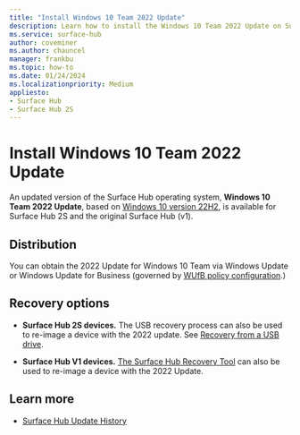 ```yaml
---
title: "Install Windows 10 Team 2022 Update"
description: Learn how to install the Windows 10 Team 2022 Update on Surface Hub devices, with recovery options for Surface Hub 2S and V1 models.
ms.service: surface-hub
author: coveminer
ms.author: chauncel
manager: frankbu
ms.topic: how-to
ms.date: 01/24/2024
ms.localizationpriority: Medium
appliesto:
- Surface Hub
- Surface Hub 2S
---
```

# Install Windows 10 Team 2022 Update

An updated version of the Surface Hub operating system, **Windows 10 Team 2022 Update**, based on [Windows 10 version 22H2](/windows/release-health/release-information), is available for Surface Hub 2S and the original Surface Hub (v1).

## Distribution

You can obtain the 2022 Update for Windows 10 Team via Windows Update or Windows Update for Business (governed by [WUfB policy configuration](/windows/deployment/update/waas-configure-wufb#configure-when-devices-receive-feature-updates).) 

## Recovery options 

- **Surface Hub 2S devices.** The USB recovery process can also be used to re-image a device with the 2022 update. See [Recovery from a USB drive](surface-hub-recover-reset.md#recovery-from-a-usb-drive).

- **Surface Hub V1 devices.** [The Surface Hub Recovery Tool](surface-hub-recovery-tool.md) can also be used to re-image a device with the 2022 Update.

## Learn more

- [Surface Hub Update History](surface-hub-update-history.md)
